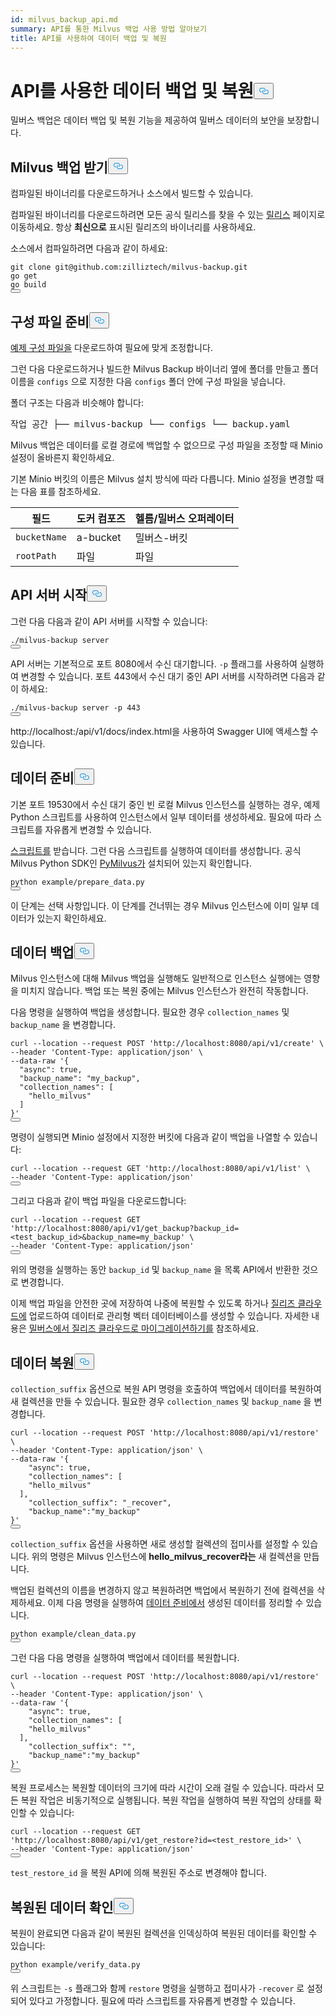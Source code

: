 ```yaml
---
id: milvus_backup_api.md
summary: API를 통한 Milvus 백업 사용 방법 알아보기
title: API를 사용하여 데이터 백업 및 복원
---
```

<h1 id="Back-up-and-Restore-Data-Using-APIs" class="common-anchor-header">API를 사용한 데이터 백업 및 복원<button data-href="#Back-up-and-Restore-Data-Using-APIs" class="anchor-icon" translate="no">
      <svg translate="no"
        aria-hidden="true"
        focusable="false"
        height="20"
        version="1.1"
        viewBox="0 0 16 16"
        width="16"
      >
        <path
          fill="#0092E4"
          fill-rule="evenodd"
          d="M4 9h1v1H4c-1.5 0-3-1.69-3-3.5S2.55 3 4 3h4c1.45 0 3 1.69 3 3.5 0 1.41-.91 2.72-2 3.25V8.59c.58-.45 1-1.27 1-2.09C10 5.22 8.98 4 8 4H4c-.98 0-2 1.22-2 2.5S3 9 4 9zm9-3h-1v1h1c1 0 2 1.22 2 2.5S13.98 12 13 12H9c-.98 0-2-1.22-2-2.5 0-.83.42-1.64 1-2.09V6.25c-1.09.53-2 1.84-2 3.25C6 11.31 7.55 13 9 13h4c1.45 0 3-1.69 3-3.5S14.5 6 13 6z"
        ></path>
      </svg>
    </button></h1><p>밀버스 백업은 데이터 백업 및 복원 기능을 제공하여 밀버스 데이터의 보안을 보장합니다.</p>
<h2 id="Obtain-Milvus-Backup" class="common-anchor-header">Milvus 백업 받기<button data-href="#Obtain-Milvus-Backup" class="anchor-icon" translate="no">
      <svg translate="no"
        aria-hidden="true"
        focusable="false"
        height="20"
        version="1.1"
        viewBox="0 0 16 16"
        width="16"
      >
        <path
          fill="#0092E4"
          fill-rule="evenodd"
          d="M4 9h1v1H4c-1.5 0-3-1.69-3-3.5S2.55 3 4 3h4c1.45 0 3 1.69 3 3.5 0 1.41-.91 2.72-2 3.25V8.59c.58-.45 1-1.27 1-2.09C10 5.22 8.98 4 8 4H4c-.98 0-2 1.22-2 2.5S3 9 4 9zm9-3h-1v1h1c1 0 2 1.22 2 2.5S13.98 12 13 12H9c-.98 0-2-1.22-2-2.5 0-.83.42-1.64 1-2.09V6.25c-1.09.53-2 1.84-2 3.25C6 11.31 7.55 13 9 13h4c1.45 0 3-1.69 3-3.5S14.5 6 13 6z"
        ></path>
      </svg>
    </button></h2><p>컴파일된 바이너리를 다운로드하거나 소스에서 빌드할 수 있습니다.</p>
<p>컴파일된 바이너리를 다운로드하려면 모든 공식 릴리스를 찾을 수 있는 <a href="https://github.com/zilliztech/milvus-backup/releases">릴리스</a> 페이지로 이동하세요. 항상 <strong>최신으로</strong> 표시된 릴리즈의 바이너리를 사용하세요.</p>
<p>소스에서 컴파일하려면 다음과 같이 하세요:</p>
<pre><code translate="no" class="language-shell">git <span class="hljs-built_in">clone</span> git@github.com:zilliztech/milvus-backup.git
go get
go build
<button class="copy-code-btn"></button></code></pre>
<h2 id="Prepare-configuration-file" class="common-anchor-header">구성 파일 준비<button data-href="#Prepare-configuration-file" class="anchor-icon" translate="no">
      <svg translate="no"
        aria-hidden="true"
        focusable="false"
        height="20"
        version="1.1"
        viewBox="0 0 16 16"
        width="16"
      >
        <path
          fill="#0092E4"
          fill-rule="evenodd"
          d="M4 9h1v1H4c-1.5 0-3-1.69-3-3.5S2.55 3 4 3h4c1.45 0 3 1.69 3 3.5 0 1.41-.91 2.72-2 3.25V8.59c.58-.45 1-1.27 1-2.09C10 5.22 8.98 4 8 4H4c-.98 0-2 1.22-2 2.5S3 9 4 9zm9-3h-1v1h1c1 0 2 1.22 2 2.5S13.98 12 13 12H9c-.98 0-2-1.22-2-2.5 0-.83.42-1.64 1-2.09V6.25c-1.09.53-2 1.84-2 3.25C6 11.31 7.55 13 9 13h4c1.45 0 3-1.69 3-3.5S14.5 6 13 6z"
        ></path>
      </svg>
    </button></h2><p><a href="https://raw.githubusercontent.com/zilliztech/milvus-backup/master/configs/backup.yaml">예제 구성 파일을</a> 다운로드하여 필요에 맞게 조정합니다.</p>
<p>그런 다음 다운로드하거나 빌드한 Milvus Backup 바이너리 옆에 폴더를 만들고 폴더 이름을 <code translate="no">configs</code> 으로 지정한 다음 <code translate="no">configs</code> 폴더 안에 구성 파일을 넣습니다.</p>
<p>폴더 구조는 다음과 비슷해야 합니다:</p>
<pre>
작업 공간 ├── milvus-backup └── configs └── backup.yaml</pre>
<p>Milvus 백업은 데이터를 로컬 경로에 백업할 수 없으므로 구성 파일을 조정할 때 Minio 설정이 올바른지 확인하세요.</p>
<div class="alert note">
<p>기본 Minio 버킷의 이름은 Milvus 설치 방식에 따라 다릅니다. Minio 설정을 변경할 때는 다음 표를 참조하세요.</p>
<table>
<thead>
<tr><th>필드</th><th>도커 컴포즈</th><th>헬름/밀버스 오퍼레이터</th></tr>
</thead>
<tbody>
<tr><td><code translate="no">bucketName</code></td><td>a-bucket</td><td>밀버스-버킷</td></tr>
<tr><td><code translate="no">rootPath</code></td><td>파일</td><td>파일</td></tr>
</tbody>
</table>
</div>
<h2 id="Start-up-the-API-server" class="common-anchor-header">API 서버 시작<button data-href="#Start-up-the-API-server" class="anchor-icon" translate="no">
      <svg translate="no"
        aria-hidden="true"
        focusable="false"
        height="20"
        version="1.1"
        viewBox="0 0 16 16"
        width="16"
      >
        <path
          fill="#0092E4"
          fill-rule="evenodd"
          d="M4 9h1v1H4c-1.5 0-3-1.69-3-3.5S2.55 3 4 3h4c1.45 0 3 1.69 3 3.5 0 1.41-.91 2.72-2 3.25V8.59c.58-.45 1-1.27 1-2.09C10 5.22 8.98 4 8 4H4c-.98 0-2 1.22-2 2.5S3 9 4 9zm9-3h-1v1h1c1 0 2 1.22 2 2.5S13.98 12 13 12H9c-.98 0-2-1.22-2-2.5 0-.83.42-1.64 1-2.09V6.25c-1.09.53-2 1.84-2 3.25C6 11.31 7.55 13 9 13h4c1.45 0 3-1.69 3-3.5S14.5 6 13 6z"
        ></path>
      </svg>
    </button></h2><p>그런 다음 다음과 같이 API 서버를 시작할 수 있습니다:</p>
<pre><code translate="no" class="language-shell">./milvus-backup server
<button class="copy-code-btn"></button></code></pre>
<p>API 서버는 기본적으로 포트 8080에서 수신 대기합니다. <code translate="no">-p</code> 플래그를 사용하여 실행하여 변경할 수 있습니다. 포트 443에서 수신 대기 중인 API 서버를 시작하려면 다음과 같이 하세요:</p>
<pre><code translate="no" class="language-shell">./milvus-backup server -p 443
<button class="copy-code-btn"></button></code></pre>
<p>http://localhost:<port>/api/v1/docs/index.html을 사용하여 Swagger UI에 액세스할 수 있습니다.</p>
<h2 id="Prepare-data" class="common-anchor-header">데이터 준비<button data-href="#Prepare-data" class="anchor-icon" translate="no">
      <svg translate="no"
        aria-hidden="true"
        focusable="false"
        height="20"
        version="1.1"
        viewBox="0 0 16 16"
        width="16"
      >
        <path
          fill="#0092E4"
          fill-rule="evenodd"
          d="M4 9h1v1H4c-1.5 0-3-1.69-3-3.5S2.55 3 4 3h4c1.45 0 3 1.69 3 3.5 0 1.41-.91 2.72-2 3.25V8.59c.58-.45 1-1.27 1-2.09C10 5.22 8.98 4 8 4H4c-.98 0-2 1.22-2 2.5S3 9 4 9zm9-3h-1v1h1c1 0 2 1.22 2 2.5S13.98 12 13 12H9c-.98 0-2-1.22-2-2.5 0-.83.42-1.64 1-2.09V6.25c-1.09.53-2 1.84-2 3.25C6 11.31 7.55 13 9 13h4c1.45 0 3-1.69 3-3.5S14.5 6 13 6z"
        ></path>
      </svg>
    </button></h2><p>기본 포트 19530에서 수신 대기 중인 빈 로컬 Milvus 인스턴스를 실행하는 경우, 예제 Python 스크립트를 사용하여 인스턴스에서 일부 데이터를 생성하세요. 필요에 따라 스크립트를 자유롭게 변경할 수 있습니다.</p>
<p><a href="https://raw.githubusercontent.com/zilliztech/milvus-backup/main/example/prepare_data.py">스크립트를</a> 받습니다. 그런 다음 스크립트를 실행하여 데이터를 생성합니다. 공식 Milvus Python SDK인 <a href="https://pypi.org/project/pymilvus/">PyMilvus가</a> 설치되어 있는지 확인합니다.</p>
<pre><code translate="no" class="language-shell">python example/prepare_data.py
<button class="copy-code-btn"></button></code></pre>
<p>이 단계는 선택 사항입니다. 이 단계를 건너뛰는 경우 Milvus 인스턴스에 이미 일부 데이터가 있는지 확인하세요.</p>
<h2 id="Back-up-data" class="common-anchor-header">데이터 백업<button data-href="#Back-up-data" class="anchor-icon" translate="no">
      <svg translate="no"
        aria-hidden="true"
        focusable="false"
        height="20"
        version="1.1"
        viewBox="0 0 16 16"
        width="16"
      >
        <path
          fill="#0092E4"
          fill-rule="evenodd"
          d="M4 9h1v1H4c-1.5 0-3-1.69-3-3.5S2.55 3 4 3h4c1.45 0 3 1.69 3 3.5 0 1.41-.91 2.72-2 3.25V8.59c.58-.45 1-1.27 1-2.09C10 5.22 8.98 4 8 4H4c-.98 0-2 1.22-2 2.5S3 9 4 9zm9-3h-1v1h1c1 0 2 1.22 2 2.5S13.98 12 13 12H9c-.98 0-2-1.22-2-2.5 0-.83.42-1.64 1-2.09V6.25c-1.09.53-2 1.84-2 3.25C6 11.31 7.55 13 9 13h4c1.45 0 3-1.69 3-3.5S14.5 6 13 6z"
        ></path>
      </svg>
    </button></h2><div class="tab-wrapper"></div>
<p>Milvus 인스턴스에 대해 Milvus 백업을 실행해도 일반적으로 인스턴스 실행에는 영향을 미치지 않습니다. 백업 또는 복원 중에는 Milvus 인스턴스가 완전히 작동합니다.</p>
<p>다음 명령을 실행하여 백업을 생성합니다. 필요한 경우 <code translate="no">collection_names</code> 및 <code translate="no">backup_name</code> 을 변경합니다.</p>
<pre><code translate="no" class="language-shell">curl --location --request POST <span class="hljs-string">&#x27;http://localhost:8080/api/v1/create&#x27;</span> \
--header <span class="hljs-string">&#x27;Content-Type: application/json&#x27;</span> \
--data-raw <span class="hljs-string">&#x27;{
  &quot;async&quot;: true,
  &quot;backup_name&quot;: &quot;my_backup&quot;,
  &quot;collection_names&quot;: [
    &quot;hello_milvus&quot;
  ]
}&#x27;</span>
<button class="copy-code-btn"></button></code></pre>
<p>명령이 실행되면 Minio 설정에서 지정한 버킷에 다음과 같이 백업을 나열할 수 있습니다:</p>
<pre><code translate="no" class="language-shell">curl --location --request <span class="hljs-variable constant_">GET</span> <span class="hljs-string">&#x27;http://localhost:8080/api/v1/list&#x27;</span> \
--header <span class="hljs-string">&#x27;Content-Type: application/json&#x27;</span>
<button class="copy-code-btn"></button></code></pre>
<p>그리고 다음과 같이 백업 파일을 다운로드합니다:</p>
<pre><code translate="no" class="language-shell">curl --location --request <span class="hljs-variable constant_">GET</span> <span class="hljs-string">&#x27;http://localhost:8080/api/v1/get_backup?backup_id=&lt;test_backup_id&gt;&amp;backup_name=my_backup&#x27;</span> \
--header <span class="hljs-string">&#x27;Content-Type: application/json&#x27;</span>
<button class="copy-code-btn"></button></code></pre>
<p>위의 명령을 실행하는 동안 <code translate="no">backup_id</code> 및 <code translate="no">backup_name</code> 을 목록 API에서 반환한 것으로 변경합니다.</p>
<p>이제 백업 파일을 안전한 곳에 저장하여 나중에 복원할 수 있도록 하거나 <a href="https://cloud.zilliz.com">질리즈 클라우드에</a> 업로드하여 데이터로 관리형 벡터 데이터베이스를 생성할 수 있습니다. 자세한 내용은 <a href="https://zilliz.com/doc/migrate_from_milvus-2x">밀버스에서 질리즈 클라우드로 마이그레이션하기를</a> 참조하세요.</p>
<h2 id="Restore-data" class="common-anchor-header">데이터 복원<button data-href="#Restore-data" class="anchor-icon" translate="no">
      <svg translate="no"
        aria-hidden="true"
        focusable="false"
        height="20"
        version="1.1"
        viewBox="0 0 16 16"
        width="16"
      >
        <path
          fill="#0092E4"
          fill-rule="evenodd"
          d="M4 9h1v1H4c-1.5 0-3-1.69-3-3.5S2.55 3 4 3h4c1.45 0 3 1.69 3 3.5 0 1.41-.91 2.72-2 3.25V8.59c.58-.45 1-1.27 1-2.09C10 5.22 8.98 4 8 4H4c-.98 0-2 1.22-2 2.5S3 9 4 9zm9-3h-1v1h1c1 0 2 1.22 2 2.5S13.98 12 13 12H9c-.98 0-2-1.22-2-2.5 0-.83.42-1.64 1-2.09V6.25c-1.09.53-2 1.84-2 3.25C6 11.31 7.55 13 9 13h4c1.45 0 3-1.69 3-3.5S14.5 6 13 6z"
        ></path>
      </svg>
    </button></h2><div class="tab-wrapper"></div>
<p><code translate="no">collection_suffix</code> 옵션으로 복원 API 명령을 호출하여 백업에서 데이터를 복원하여 새 컬렉션을 만들 수 있습니다. 필요한 경우 <code translate="no">collection_names</code> 및 <code translate="no">backup_name</code> 을 변경합니다.</p>
<pre><code translate="no" class="language-shell">curl --location --request POST <span class="hljs-string">&#x27;http://localhost:8080/api/v1/restore&#x27;</span> \
--header <span class="hljs-string">&#x27;Content-Type: application/json&#x27;</span> \
--data-raw <span class="hljs-string">&#x27;{
    &quot;async&quot;: true,
    &quot;collection_names&quot;: [
    &quot;hello_milvus&quot;
  ],
    &quot;collection_suffix&quot;: &quot;_recover&quot;,
    &quot;backup_name&quot;:&quot;my_backup&quot;
}&#x27;</span>
<button class="copy-code-btn"></button></code></pre>
<p><code translate="no">collection_suffix</code> 옵션을 사용하면 새로 생성할 컬렉션의 접미사를 설정할 수 있습니다. 위의 명령은 Milvus 인스턴스에 <strong>hello_milvus_recover라는</strong> 새 컬렉션을 만듭니다.</p>
<p>백업된 컬렉션의 이름을 변경하지 않고 복원하려면 백업에서 복원하기 전에 컬렉션을 삭제하세요. 이제 다음 명령을 실행하여 <a href="#Prepare-data">데이터 준비에서</a> 생성된 데이터를 정리할 수 있습니다.</p>
<pre><code translate="no" class="language-shell">python example/clean_data.py
<button class="copy-code-btn"></button></code></pre>
<p>그런 다음 다음 명령을 실행하여 백업에서 데이터를 복원합니다.</p>
<pre><code translate="no" class="language-shell">curl --location --request POST <span class="hljs-string">&#x27;http://localhost:8080/api/v1/restore&#x27;</span> \
--header <span class="hljs-string">&#x27;Content-Type: application/json&#x27;</span> \
--data-raw <span class="hljs-string">&#x27;{
    &quot;async&quot;: true,
    &quot;collection_names&quot;: [
    &quot;hello_milvus&quot;
  ],
    &quot;collection_suffix&quot;: &quot;&quot;,
    &quot;backup_name&quot;:&quot;my_backup&quot;
}&#x27;</span>
<button class="copy-code-btn"></button></code></pre>
<p>복원 프로세스는 복원할 데이터의 크기에 따라 시간이 오래 걸릴 수 있습니다. 따라서 모든 복원 작업은 비동기적으로 실행됩니다. 복원 작업을 실행하여 복원 작업의 상태를 확인할 수 있습니다:</p>
<pre><code translate="no" class="language-shell">curl --location --request <span class="hljs-variable constant_">GET</span> <span class="hljs-string">&#x27;http://localhost:8080/api/v1/get_restore?id=&lt;test_restore_id&gt;&#x27;</span> \
--header <span class="hljs-string">&#x27;Content-Type: application/json&#x27;</span>
<button class="copy-code-btn"></button></code></pre>
<p><code translate="no">test_restore_id</code> 을 복원 API에 의해 복원된 주소로 변경해야 합니다.</p>
<h2 id="Verify-restored-data" class="common-anchor-header">복원된 데이터 확인<button data-href="#Verify-restored-data" class="anchor-icon" translate="no">
      <svg translate="no"
        aria-hidden="true"
        focusable="false"
        height="20"
        version="1.1"
        viewBox="0 0 16 16"
        width="16"
      >
        <path
          fill="#0092E4"
          fill-rule="evenodd"
          d="M4 9h1v1H4c-1.5 0-3-1.69-3-3.5S2.55 3 4 3h4c1.45 0 3 1.69 3 3.5 0 1.41-.91 2.72-2 3.25V8.59c.58-.45 1-1.27 1-2.09C10 5.22 8.98 4 8 4H4c-.98 0-2 1.22-2 2.5S3 9 4 9zm9-3h-1v1h1c1 0 2 1.22 2 2.5S13.98 12 13 12H9c-.98 0-2-1.22-2-2.5 0-.83.42-1.64 1-2.09V6.25c-1.09.53-2 1.84-2 3.25C6 11.31 7.55 13 9 13h4c1.45 0 3-1.69 3-3.5S14.5 6 13 6z"
        ></path>
      </svg>
    </button></h2><p>복원이 완료되면 다음과 같이 복원된 컬렉션을 인덱싱하여 복원된 데이터를 확인할 수 있습니다:</p>
<pre><code translate="no" class="language-shell">python example/verify_data.py
<button class="copy-code-btn"></button></code></pre>
<p>위 스크립트는 <code translate="no">-s</code> 플래그와 함께 <code translate="no">restore</code> 명령을 실행하고 접미사가 <code translate="no">-recover</code> 로 설정되어 있다고 가정합니다. 필요에 따라 스크립트를 자유롭게 변경할 수 있습니다.</p>
